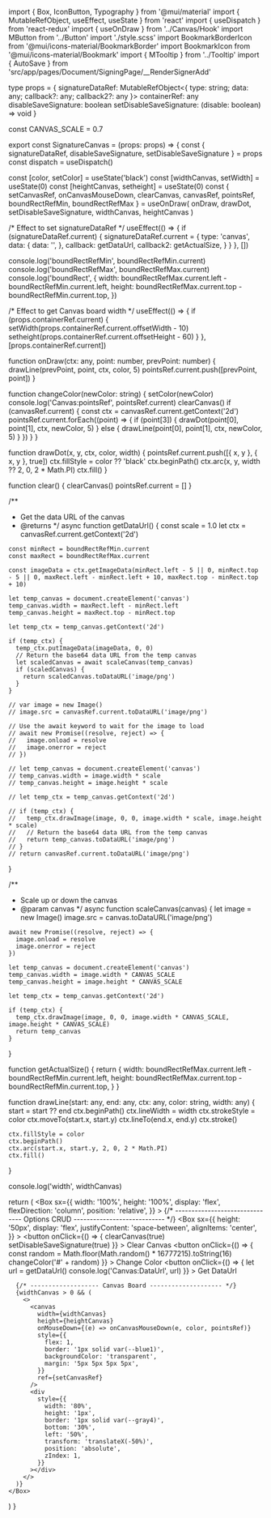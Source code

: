 import { Box, IconButton, Typography } from '@mui/material'
import { MutableRefObject, useEffect, useState } from 'react'
import { useDispatch } from 'react-redux'
import { useOnDraw } from '../Canvas/Hook'
import MButton from '../Button'
import './style.scss'
import BookmarkBorderIcon from '@mui/icons-material/BookmarkBorder'
import BookmarkIcon from '@mui/icons-material/Bookmark'
import { MTooltip } from '../Tooltip'
import { AutoSave } from 'src/app/pages/Document/SigningPage/__RenderSignerAdd'

type props = {
  signatureDataRef: MutableRefObject<{ type: string; data: any; callback?: any; callback2?: any }>
  containerRef: any
  disableSaveSignature: boolean
  setDisableSaveSignature: (disable: boolean) => void
}

const CANVAS_SCALE = 0.7

export const SignatureCanvas = (props: props) => {
  const { signatureDataRef, disableSaveSignature, setDisableSaveSignature } = props
  const dispatch = useDispatch()

  const [color, setColor] = useState('black')
  const [widthCanvas, setWidth] = useState(0)
  const [heightCanvas, setheight] = useState(0)
  const { setCanvasRef, onCanvasMouseDown, clearCanvas, canvasRef, pointsRef, boundRectRefMin, boundRectRefMax } = useOnDraw(
    onDraw,
    drawDot,
    setDisableSaveSignature,
    widthCanvas,
    heightCanvas
  )

  /* Effect to set signatureDataRef */
  useEffect(() => {
    if (signatureDataRef.current) {
      signatureDataRef.current = {
        type: 'canvas',
        data: {
          data: '',
        },
        callback: getDataUrl,
        callback2: getActualSize,
      }
    }
  }, [])

  console.log('boundRectRefMin', boundRectRefMin.current)
  console.log('boundRectRefMax', boundRectRefMax.current)
  console.log('boundRect', {
    width: boundRectRefMax.current.left - boundRectRefMin.current.left,
    height: boundRectRefMax.current.top - boundRectRefMin.current.top,
  })

  /* Effect to get Canvas board width */
  useEffect(() => {
    if (props.containerRef.current) {
      setWidth(props.containerRef.current.offsetWidth - 10)
      setheight(props.containerRef.current.offsetHeight - 60)
    }
  }, [props.containerRef.current])

  function onDraw(ctx: any, point: number, prevPoint: number) {
    drawLine(prevPoint, point, ctx, color, 5)
    pointsRef.current.push([prevPoint, point])
  }

  function changeColor(newColor: string) {
    setColor(newColor)
    console.log('Canvas:pointsRef', pointsRef.current)
    clearCanvas()
    if (canvasRef.current) {
      const ctx = canvasRef.current.getContext('2d')
      pointsRef.current.forEach((point) => {
        if (point[3]) {
          drawDot(point[0], point[1], ctx, newColor, 5)
        } else {
          drawLine(point[0], point[1], ctx, newColor, 5)
        }
      })
    }
  }

  function drawDot(x, y, ctx, color, width) {
    pointsRef.current.push([{ x, y }, { x, y }, true])
    ctx.fillStyle = color ?? 'black'
    ctx.beginPath()
    ctx.arc(x, y, width ?? 2, 0, 2 * Math.PI)
    ctx.fill()
  }

  function clear() {
    clearCanvas()
    pointsRef.current = []
  }

  /**
   * Get the data URL of the canvas
   * @returns
   */
  async function getDataUrl() {
    const scale = 1.0
    let ctx = canvasRef.current.getContext('2d')

    const minRect = boundRectRefMin.current
    const maxRect = boundRectRefMax.current

    const imageData = ctx.getImageData(minRect.left - 5 || 0, minRect.top - 5 || 0, maxRect.left - minRect.left + 10, maxRect.top - minRect.top + 10)

    let temp_canvas = document.createElement('canvas')
    temp_canvas.width = maxRect.left - minRect.left
    temp_canvas.height = maxRect.top - minRect.top

    let temp_ctx = temp_canvas.getContext('2d')

    if (temp_ctx) {
      temp_ctx.putImageData(imageData, 0, 0)
      // Return the base64 data URL from the temp canvas
      let scaledCanvas = await scaleCanvas(temp_canvas)
      if (scaledCanvas) {
        return scaledCanvas.toDataURL('image/png')
      }
    }

    // var image = new Image()
    // image.src = canvasRef.current.toDataURL('image/png')

    // Use the await keyword to wait for the image to load
    // await new Promise((resolve, reject) => {
    //   image.onload = resolve
    //   image.onerror = reject
    // })

    // let temp_canvas = document.createElement('canvas')
    // temp_canvas.width = image.width * scale
    // temp_canvas.height = image.height * scale

    // let temp_ctx = temp_canvas.getContext('2d')

    // if (temp_ctx) {
    //   temp_ctx.drawImage(image, 0, 0, image.width * scale, image.height * scale)
    //   // Return the base64 data URL from the temp canvas
    //   return temp_canvas.toDataURL('image/png')
    // }
    // return canvasRef.current.toDataURL('image/png')
  }

  /**
   * Scale up or down the canvas
   * @param canvas
   */
  async function scaleCanvas(canvas) {
    let image = new Image()
    image.src = canvas.toDataURL('image/png')

    await new Promise((resolve, reject) => {
      image.onload = resolve
      image.onerror = reject
    })

    let temp_canvas = document.createElement('canvas')
    temp_canvas.width = image.width * CANVAS_SCALE
    temp_canvas.height = image.height * CANVAS_SCALE

    let temp_ctx = temp_canvas.getContext('2d')

    if (temp_ctx) {
      temp_ctx.drawImage(image, 0, 0, image.width * CANVAS_SCALE, image.height * CANVAS_SCALE)
      return temp_canvas
    }
  }

  function getActualSize() {
    return {
      width: boundRectRefMax.current.left - boundRectRefMin.current.left,
      height: boundRectRefMax.current.top - boundRectRefMin.current.top,
    }
  }

  function drawLine(start: any, end: any, ctx: any, color: string, width: any) {
    start = start ?? end
    ctx.beginPath()
    ctx.lineWidth = width
    ctx.strokeStyle = color
    ctx.moveTo(start.x, start.y)
    ctx.lineTo(end.x, end.y)
    ctx.stroke()

    ctx.fillStyle = color
    ctx.beginPath()
    ctx.arc(start.x, start.y, 2, 0, 2 * Math.PI)
    ctx.fill()
  }

  console.log('width', widthCanvas)

  return (
    <Box
      sx={{
        width: '100%',
        height: '100%',
        display: 'flex',
        flexDirection: 'column',
        position: 'relative',
      }}
    >
      {/*  ------------------------------- Options CRUD ----------------------------  */}
      <Box
        sx={{
          height: '50px',
          display: 'flex',
          justifyContent: 'space-between',
          alignItems: 'center',
        }}
      >
        <Box>
          <button
            onClick={() => {
              clearCanvas(true)
              setDisableSaveSignature(true)
            }}
          >
            Clear Canvas
          </button>
          <button
            onClick={() => {
              const random = Math.floor(Math.random() * 16777215).toString(16)
              changeColor('#' + random)
            }}
          >
            Change Color
          </button>
          <button
            onClick={() => {
              let url = getDataUrl()
              console.log('Canvas:DataUrl', url)
            }}
          >
            Get DataUrl
          </button>
        </Box>
        <AutoSave />
      </Box>

      {/* ------------------- Canvas Board -------------------- */}
      {widthCanvas > 0 && (
        <>
          <canvas
            width={widthCanvas}
            height={heightCanvas}
            onMouseDown={(e) => onCanvasMouseDown(e, color, pointsRef)}
            style={{
              flex: 1,
              border: '1px solid var(--blue1)',
              backgroundColor: 'transparent',
              margin: '5px 5px 5px 5px',
            }}
            ref={setCanvasRef}
          />
          <div
            style={{
              width: '80%',
              height: '1px',
              border: '1px solid var(--gray4)',
              bottom: '30%',
              left: '50%',
              transform: 'translateX(-50%)',
              position: 'absolute',
              zIndex: 1,
            }}
          ></div>
        </>
      )}
    </Box>
  )
}
